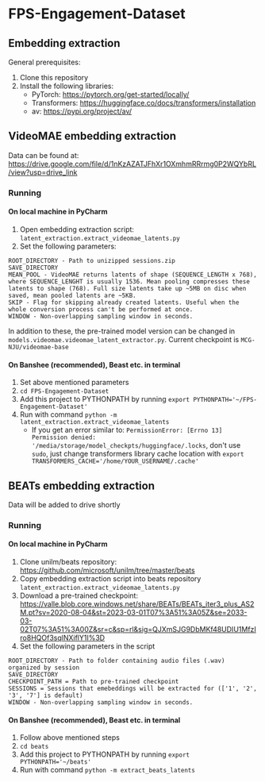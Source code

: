 # FPS-Engagement-Dataset
## Embedding extraction
General prerequisites:
1. Clone this repository
2. Install the following libraries:
   - PyTorch: https://pytorch.org/get-started/locally/
   - Transformers: https://huggingface.co/docs/transformers/installation
   - av: https://pypi.org/project/av/
## VideoMAE embedding extraction
Data can be found at: https://drive.google.com/file/d/1nKzAZATJFhXr1OXmhmRRrmg0P2WQYbRL/view?usp=drive_link
### Running
#### On local machine in PyCharm
1. Open embedding extraction script: `latent_extraction.extract_videomae_latents.py`
2. Set the following parameters:
```
ROOT_DIRECTORY - Path to unizipped sessions.zip
SAVE_DIRECTORY
MEAN_POOL - VideoMAE returns latents of shape (SEQUENCE_LENGTH x 768), where SEQUENCE_LENGHT is usually 1536. Mean pooling compresses these latents to shape (768). Full size latents take up ~5MB on disc when saved, mean pooled latents are ~5KB.
SKIP - Flag for skipping already created latents. Useful when the whole conversion process can't be performed at once.
WINDOW - Non-overlapping sampling window in seconds. 
```
In addition to these, the pre-trained model version can be changed in `models.videomae.videomae_latent_extractor.py`. Current checkpoint is `MCG-NJU/videomae-base`
#### On Banshee (recommended), Beast etc. in terminal
1. Set above mentioned parameters
2. `cd FPS-Engagement-Dataset`
3. Add this project to PYTHONPATH by running `export PYTHONPATH='~/FPS-Engagement-Dataset'`
4. Run with command `python -m latent_extraction.extract_videomae_latents`
   - If you get an error similar to: `PermissionError: [Errno 13] Permission denied: '/media/storage/model_checkpts/huggingface/.locks`, don't use `sudo`, just change transformers library cache location with `export TRANSFORMERS_CACHE='/home/YOUR_USERNAME/.cache'`
## BEATs embedding extraction
Data will be added to drive shortly
### Running
#### On local machine in PyCharm
1. Clone unilm/beats repository: https://github.com/microsoft/unilm/tree/master/beats
2. Copy embedding extraction script into beats repository `latent_extraction.extract_videomae_latents.py`
3. Download a pre-trained checkpoint: https://valle.blob.core.windows.net/share/BEATs/BEATs_iter3_plus_AS2M.pt?sv=2020-08-04&st=2023-03-01T07%3A51%3A05Z&se=2033-03-02T07%3A51%3A00Z&sr=c&sp=rl&sig=QJXmSJG9DbMKf48UDIU1MfzIro8HQOf3sqlNXiflY1I%3D
4. Set the following parameters in the script
```
ROOT_DIRECTORY - Path to folder containing audio files (.wav) organized by session
SAVE_DIRECTORY
CHECKPOINT_PATH = Path to pre-trained checkpoint
SESSIONS = Sessions that emebeddings will be extracted for (['1', '2', '3', '7'] is default)
WINDOW - Non-overlapping sampling window in seconds. 
```
#### On Banshee (recommended), Beast etc. in terminal
1. Follow above mentioned steps
2. `cd beats`
3. Add this project to PYTHONPATH by running `export PYTHONPATH='~/beats'`
4. Run with command `python -m extract_beats_latents`